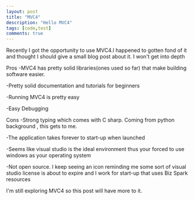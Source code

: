 ```yaml
---
layout: post
title: "MVC4"
description: "Hello MVC4"
tags: [code,test]
comments: true
---
```

Recently I got the opportunity to use MVC4.I happened to gotten fond of it and thought I should give a small blog post about it. I won't get into depth

Pros
-MVC4 has pretty solid libraries(ones used so far) that make building software easier.

-Pretty solid documentation and tutorials for beginners

-Running MVC4 is pretty easy

-Easy Debugging



Cons
-Strong typing which comes with C sharp. Coming from python background , this gets to me. 

-The application takes forever to start-up when launched

-Seems like visual studio is the ideal environment thus your forced to use windows as your operating system

-Not open source. I keep seeing an icon reminding me some sort of visual studio license is about to expire and I work for start-up that uses Biz Spark resources


I'm still exploring MVC4 so this post will have more to it.
